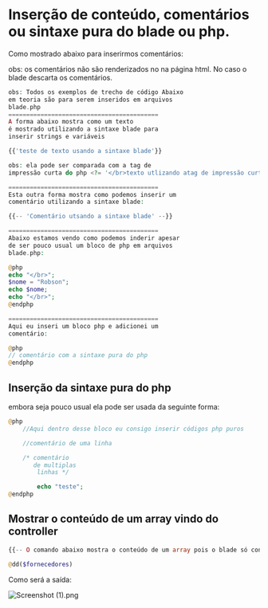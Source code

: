 # Inserção de conteúdo, comentários ou sintaxe pura do blade ou php.

Como mostrado abaixo para inserirmos comentários:

obs: os comentários não são renderizados no na página html. No caso o blade descarta os comentários.

```php
obs: Todos os exemplos de trecho de código Abaixo 
em teoria são para serem inseridos em arquivos 
blade.php 
========================================== 
A forma abaixo mostra como um texto 
é mostrado utilizando a sintaxe blade para
inserir strings e variáveis

{{'teste de texto usando a sintaxe blade'}}

obs: ela pode ser comparada com a tag de
impressão curta do php <?= '</br>texto utlizando atag de impressão curta do php' ?>

========================================== 
Esta outra forma mostra como podemos inserir um 
comentário utilizando a sintaxe blade:

{{-- 'Comentário utsando a sintaxe blade' --}}

========================================== 
Abaixo estamos vendo como podemos inderir apesar 
de ser pouco usual um bloco de php em arquivos 
blade.php:

@php 
echo "</br>"; 
$nome = "Robson"; 
echo $nome; 
echo "</br>"; 
@endphp

========================================== 
Aqui eu inseri um bloco php e adicionei um 
comentário:

@php 
// comentário com a sintaxe pura do php 
@endphp
```

## Inserção da sintaxe pura do php

embora seja pouco usual ela pode ser usada da seguinte forma:

```php
@php
    //Aqui dentro desse bloco eu consigo inserir códigos php puros

    //comentário de uma linha

    /* comentário
       de multiplas 
        linhas */

        echo "teste";
@endphp
```

## Mostrar o conteúdo de um array vindo do controller

```php
{{-- O comando abaixo mostra o conteúdo de um array pois o blade só consegue mostrar todos os elementos de um arraby através de uma interação--}}

@dd($fornecedores)
```

Como será a saída:

![Screenshot (1).png](Inserc%CC%A7a%CC%83o%20de%20conteu%CC%81do,%20comenta%CC%81rios%20ou%20sintaxe%20p%20c8bf5d7aca844c24b926ae6f673848b8/Screenshot_(1).png)